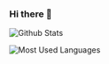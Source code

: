 ### Hi there 👋

<!--
**MSWinds/MSWinds** is a ✨ _special_ ✨ repository because its `README.md` (this file) appears on your GitHub profile.

Here are some ideas to get you started:

- 🔭 I’m currently working on ...
- 🌱 I’m currently learning ...
- 👯 I’m looking to collaborate on ...
- 🤔 I’m looking for help with ...
- 💬 Ask me about ...
- 📫 How to reach me: ...
- 😄 Pronouns: ...
- ⚡ Fun fact: ...
-->

![Github Stats](https://github-readme-stats.vercel.app/api?username=MSWinds&show_icons=true&theme=dark&count_private=true)

![Most Used Languages](https://github-readme-stats.vercel.app/api/top-langs/?username=MSWinds&theme=dark&layout=compact)

